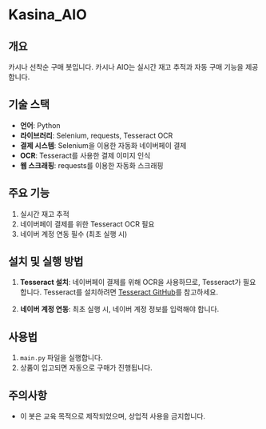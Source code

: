 # Kasina_AIO

## 개요
카시나 선착순 구매 봇입니다. 카시나 AIO는 실시간 재고 추적과 자동 구매 기능을 제공합니다.

## 기술 스택
- **언어**: Python
- **라이브러리**: Selenium, requests, Tesseract OCR
- **결제 시스템**: Selenium을 이용한 자동화 네이버페이 결제
- **OCR**: Tesseract를 사용한 결제 이미지 인식
- **웹 스크래핑**: requests를 이용한 자동화 스크래핑

## 주요 기능
1. 실시간 재고 추적
2. 네이버페이 결제를 위한 Tesseract OCR 필요
3. 네이버 계정 연동 필수 (최초 실행 시)

## 설치 및 실행 방법
1. **Tesseract 설치**: 네이버페이 결제를 위해 OCR을 사용하므로, Tesseract가 필요합니다. Tesseract를 설치하려면 [Tesseract GitHub](https://github.com/tesseract-ocr/tesseract)를 참고하세요.
   
2. **네이버 계정 연동**: 최초 실행 시, 네이버 계정 정보를 입력해야 합니다.

## 사용법
1. `main.py` 파일을 실행합니다.
2. 상품이 입고되면 자동으로 구매가 진행됩니다.

## 주의사항
- 이 봇은 교육 목적으로 제작되었으며, 상업적 사용을 금지합니다.
